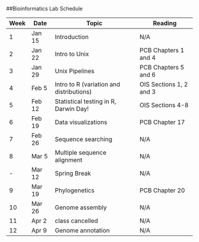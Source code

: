 ##Bioinformatics Lab Schedule

Week  | Date |  Topic | Reading 
------------- | ------------- | ------------- | ------------- 
1 | Jan 15  | Introduction | N/A
2 | Jan 22  | Intro to Unix | PCB Chapters 1 and 4
3 | Jan 29  | Unix Pipelines | PCB Chapters 5 and 6
4 | Feb 5 | Intro to R (variation and distributions) | OIS Sections 1, 2 and 3
5 | Feb 12 | Statistical testing in R, Darwin Day! | OIS Sections 4-8
6 | Feb 19 | Data visualizations | PCB Chapter 17
7 | Feb 26 | Sequence searching | N/A
8 | Mar 5 | Multiple sequence alignment | N/A
- | Mar 12 | Spring Break | N/A
9 | Mar 19 | Phylogenetics | PCB Chapter 20
10 | Mar 26 | Genome assembly | N/A
11 | Apr 2 | class cancelled | N/A
12| Apr 9 | Genome annotation | N/A

